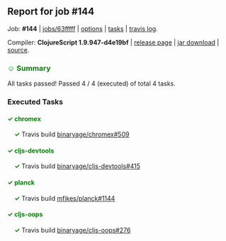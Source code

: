 ## Report for job #144

Job: **#144** | [jobs/63fffff](https://github.com/cljs-oss/canary/commit/63fffff4ac43e1a806a565e7a459e974b0975d2d) | [options](options.edn) | [tasks](tasks.edn) | [travis log](https://travis-ci.org/cljs-oss/canary/builds/301245824).

Compiler: **ClojureScript 1.9.947-d4e19bf** | [release page](https://github.com/cljs-oss/canary/releases/tag/r1.9.947-d4e19bf) | [jar download](https://github.com/cljs-oss/canary/releases/download/r1.9.947-d4e19bf/clojurescript-1.9.947-d4e19bf.jar) | [source](https://github.com/clojure/clojurescript/commit/d4e19bffcd19208997c1ffb14e3077e62eedbdfc).

### <b style='color:green'>☺ Summary</b>

All tasks passed! Passed 4 / 4 (executed) of total 4 tasks.

### Executed Tasks

#### <b style='color:green'>&#x2713; chromex</b>
&nbsp;&nbsp;&nbsp;&nbsp;<b style='color:green'>&#x2713;</b> Travis build [binaryage/chromex#509](https://travis-ci.org/binaryage/chromex/builds/301247136)<br>

#### <b style='color:green'>&#x2713; cljs-devtools</b>
&nbsp;&nbsp;&nbsp;&nbsp;<b style='color:green'>&#x2713;</b> Travis build [binaryage/cljs-devtools#415](https://travis-ci.org/binaryage/cljs-devtools/builds/301247134)<br>

#### <b style='color:green'>&#x2713; planck</b>
&nbsp;&nbsp;&nbsp;&nbsp;<b style='color:green'>&#x2713;</b> Travis build [mfikes/planck#1144](https://travis-ci.org/mfikes/planck/builds/301247132)<br>

#### <b style='color:green'>&#x2713; cljs-oops</b>
&nbsp;&nbsp;&nbsp;&nbsp;<b style='color:green'>&#x2713;</b> Travis build [binaryage/cljs-oops#276](https://travis-ci.org/binaryage/cljs-oops/builds/301247130)<br>